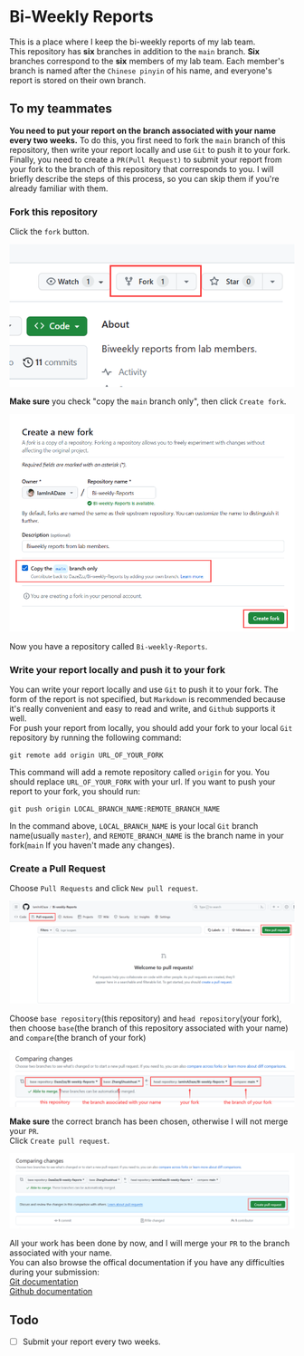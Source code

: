 # Bi-Weekly Reports
This is a place where I keep the bi-weekly reports of my lab team.\
This repository has **six** branches in addition to the `main` branch. **Six** branches correspond to the **six** members of my lab team. Each member's branch is named after the `Chinese pinyin` of his name, and everyone's report is stored on their own branch.

## To my teammates
**You need to put your report on the branch associated with your name every two weeks.** To do this, you first need to fork the `main` branch of this repository, then write your report locally and use `Git` to push it to your fork. Finally, you need to create a `PR(Pull Request)` to submit your report from your fork to the branch of this repository that corresponds to you. I will briefly describe the steps of this process, so you can skip them if you're already familiar with them.

### Fork this repository
Click the `fork` button.

![](images/fork1.png)

**Make sure** you check "copy the `main` branch only", then click `Create fork`.

![](images/fork2.png)

Now you have a repository called `Bi-weekly-Reports`.

### Write your report locally and push it to your fork

You can write your report locally and use `Git` to push it to your fork. The form of the report is not specified, but `Markdown` is recommended because it's really convenient and easy to read and write, and `Github` supports it well.\
For push your report from locally, you should add your fork to your local `Git` repository by running the following command:
```
git remote add origin URL_OF_YOUR_FORK
```
This command will add a remote repository called `origin` for you. You should replace `URL_OF_YOUR_FORK` with your url.
If you want to push your report to your fork, you should run:
```
git push origin LOCAL_BRANCH_NAME:REMOTE_BRANCH_NAME
```
In the command above, `LOCAL_BRANCH_NAME` is your local `Git` branch name(usually `master`), and `REMOTE_BRANCH_NAME` is the branch name in your fork(`main` If you haven't made any changes).

### Create a Pull Request

Choose `Pull Requests` and click `New pull request`.

![](images/PR1.png)

Choose `base repository`(this repository) and `head repository`(your fork), then choose `base`(the branch of this repository associated with your name) and `compare`(the branch of your fork)

![](images/PR2.png)

**Make sure** the correct branch has been chosen, otherwise I will not merge your `PR`.\
Click `Create pull request`.

![](images/PR3.png)

All your work has been done by now, and I will merge your `PR` to the branch associated with your name.\
You can also browse the offical documentation if you have any difficulties during your submission:\
[Git documentation](https://git-scm.com/doc)\
[Github documentation](https://docs.github.com/en)

## Todo
- [ ] Submit your report every two weeks.
